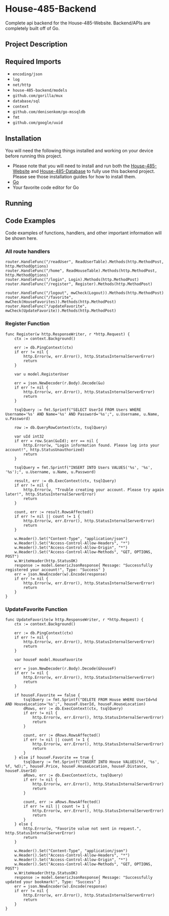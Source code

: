 # House-485-Backend
Complete api backend for the House-485-Website. Backend/APIs are completely built off of Go.

## Project Description


## Required Imports
* `encoding/json`
* `log`
* `net/http`
* `house-485-backend/models`
* `github.com/gorilla/mux`
* `database/sql`
* `context`
* `github.com/denisenkom/go-mssqldb`
* `fmt`
* `github.com/google/uuid`

## Installation
You will need the following things installed and working on your device before running this project.
* Please note that you will need to install and run both the [House-485-Website](https://github.com/DillJoker5/House-485-Website) and [House-485-Database](https://github.com/DillJoker5/House-485-Database) to fully use this backend project. Please see those installation guides for how to install them.
* [Go](https://go.dev/doc/install)
* Your favorite code editor for Go

## Running


## Code Examples
Code examples of functions, handlers, and other important information will be shown here.
### All route handlers

	router.HandleFunc("/readUser", ReadUserTable).Methods(http.MethodPost, http.MethodOptions)
	router.HandleFunc("/home", ReadHouseTable).Methods(http.MethodPost, http.MethodOptions)
	router.HandleFunc("/login", Login).Methods(http.MethodPost)
	router.HandleFunc("/register", Register).Methods(http.MethodPost)

	router.HandleFunc("/logout", mwCheck(Logout)).Methods(http.MethodPost)
	router.HandleFunc("/favorite", mwCheck(HouseFavorites)).Methods(http.MethodPost)
	router.HandleFunc("/updateFavorite", mwCheck(UpdateFavorite)).Methods(http.MethodPost)


### Register Function

	func Register(w http.ResponseWriter, r *http.Request) {
		ctx := context.Background()

		err := db.PingContext(ctx)
		if err != nil {
			http.Error(w, err.Error(), http.StatusInternalServerError)
			return
		}

		var u model.RegisterUser

		err = json.NewDecoder(r.Body).Decode(&u)
		if err != nil {
			http.Error(w, err.Error(), http.StatusInternalServerError)
			return
		}

		tsqlQuery := fmt.Sprintf("SELECT UserId FROM Users WHERE Username='%s' AND Name='%s' AND Password='%s';", u.Username, u.Name, u.Password)

		row := db.QueryRowContext(ctx, tsqlQuery)

		var uId int32
		if err = row.Scan(&uId); err == nil {
			http.Error(w, "Login information found. Please log into your account!", http.StatusUnauthorized)
			return
		}

		tsqlQuery = fmt.Sprintf("INSERT INTO Users VALUES('%s', '%s', '%s');", u.Username, u.Name, u.Password)

		result, err := db.ExecContext(ctx, tsqlQuery)
		if err != nil {
			http.Error(w, "Trouble creating your account. Please try again later!", http.StatusInternalServerError)
			return
		}

		count, err := result.RowsAffected()
		if err != nil || count != 1 {
			http.Error(w, err.Error(), http.StatusInternalServerError)
			return
		}

		w.Header().Set("Content-Type", "application/json")
		w.Header().Set("Access-Control-Allow-Headers", "*")
		w.Header().Set("Access-Control-Allow-Origin", "*")
		w.Header().Set("Access-Control-Allow-Methods", "GET, OPTIONS, POST")
		w.WriteHeader(http.StatusOK)
		response := model.GenericJsonResponse{ Message: "Successfully registered your account!", Type: "Success" }
		err = json.NewEncoder(w).Encode(response)
		if err != nil {
			http.Error(w, err.Error(), http.StatusInternalServerError)
			return
		}
	}

### UpdateFavorite Function

	func UpdateFavorite(w http.ResponseWriter, r *http.Request) {
		ctx := context.Background()

		err := db.PingContext(ctx)
		if err != nil {
			http.Error(w, err.Error(), http.StatusInternalServerError)
			return
		}

		var houseF model.HouseFavorite

		err = json.NewDecoder(r.Body).Decode(&houseF)
		if err != nil {
			http.Error(w, err.Error(), http.StatusInternalServerError)
			return
		}

		if houseF.Favorite == false {
			tsqlQuery := fmt.Sprintf("DELETE FROM House WHERE UserId=%d AND HouseLocation='%s';", houseF.UserId, houseF.HouseLocation)
			dRows, err := db.ExecContext(ctx, tsqlQuery)
			if err != nil {
				http.Error(w, err.Error(), http.StatusInternalServerError)
				return
			}
			
			count, err := dRows.RowsAffected()
			if err != nil || count != 1 {
				http.Error(w, err.Error(), http.StatusInternalServerError)
				return
			}
		} else if houseF.Favorite == true {
			tsqlQuery := fmt.Sprintf("INSERT INTO House VALUES(%f, '%s', %f, %d);", houseF.Price, houseF.HouseLocation, houseF.Distance, houseF.UserId)
			aRows, err := db.ExecContext(ctx, tsqlQuery)
			if err != nil {
				http.Error(w, err.Error(), http.StatusInternalServerError)
				return
			}

			count, err := aRows.RowsAffected()
			if err != nil || count != 1 {
				http.Error(w, err.Error(), http.StatusInternalServerError)
				return
			}
		} else {
			http.Error(w, "Favorite value not sent in request.", http.StatusInternalServerError)
			return
		}

		w.Header().Set("Content-Type", "application/json")
		w.Header().Set("Access-Control-Allow-Headers", "*")
		w.Header().Set("Access-Control-Allow-Origin", "*")
		w.Header().Set("Access-Control-Allow-Methods", "GET, OPTIONS, POST")
		w.WriteHeader(http.StatusOK)
		response := model.GenericJsonResponse{ Message: "Successfully updated your bookmark!", Type: "Success" }
		err = json.NewEncoder(w).Encode(response)
		if err != nil {
			http.Error(w, err.Error(), http.StatusInternalServerError)
			return
		}
	}

